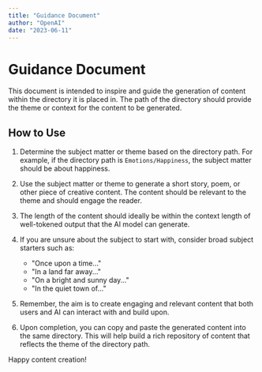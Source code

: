 ```yaml
---
title: "Guidance Document"
author: "OpenAI"
date: "2023-06-11"
---
```


# Guidance Document

This document is intended to inspire and guide the generation of content within the directory it is placed in. The path of the directory should provide the theme or context for the content to be generated.

## How to Use

1. Determine the subject matter or theme based on the directory path. For example, if the directory path is `Emotions/Happiness`, the subject matter should be about happiness.

2. Use the subject matter or theme to generate a short story, poem, or other piece of creative content. The content should be relevant to the theme and should engage the reader.

3. The length of the content should ideally be within the context length of well-tokened output that the AI model can generate.

4. If you are unsure about the subject to start with, consider broad subject starters such as:

   - "Once upon a time..."
   - "In a land far away..."
   - "On a bright and sunny day..."
   - "In the quiet town of..."

5. Remember, the aim is to create engaging and relevant content that both users and AI can interact with and build upon.

6. Upon completion, you can copy and paste the generated content into the same directory. This will help build a rich repository of content that reflects the theme of the directory path.

Happy content creation!
